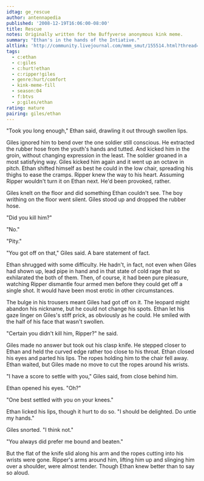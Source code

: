 ```yaml
---
idtag: ge_rescue
author: antennapedia
published: '2008-12-19T16:06:00-08:00'
title: Rescue
notes: Originally written for the Buffyverse anonymous kink meme.
summary: "Ethan's in the hands of the Intiative."
altlink: 'http://community.livejournal.com/mmm_smut/155514.html?thread=555898#t555898'
tags:
  - c:ethan
  - c:giles
  - c:hurt!ethan
  - c:ripper!giles
  - genre:hurt/comfort
  - kink-meme-fill
  - season:04
  - f:btvs
  - p:giles/ethan
rating: mature
pairing: giles/ethan
---
```

"Took you long enough," Ethan said, drawling it out through swollen lips.

Giles ignored him to bend over the one soldier still conscious. He extracted the rubber hose from the youth's hands and tutted. And kicked him in the groin, without changing expression in the least. The soldier groaned in a most satisfying way. Giles kicked him again and it went up an octave in pitch. Ethan shifted himself as best he could in the low chair, spreading his thighs to ease the cramps. Ripper knew the way to his heart. Assuming Ripper wouldn't turn it on Ethan next. He'd been provoked, rather.

Giles knelt on the floor and did something Ethan couldn't see. The boy writhing on the floor went silent. Giles stood up and dropped the rubber hose. 

"Did you kill him?"

"No."

"Pity."

"You got off on that," Giles said. A bare statement of fact. 

Ethan shrugged with some difficulty. He hadn't, in fact, not even when Giles had shown up, lead pipe in hand and in that state of cold rage that so exhilarated the both of them. Then, of course, it had been pure pleasure, watching Ripper dismantle four armed men before they could get off a single shot. It would have been most erotic in other circumstances.

The bulge in his trousers meant Giles had got off on it. The leopard might abandon his nickname, but he could not change his spots. Ethan let his gaze linger on Giles's stiff prick, as obviously as he could. He smiled with the half of his face that wasn't swollen.

"Certain you didn't kill him, Ripper?" he said.

Giles made no answer but took out his clasp knife. He stepped closer to Ethan and held the curved edge rather too close to his throat. Ethan closed his eyes and parted his lips. The ropes holding him to the chair fell away. Ethan waited, but Giles made no move to cut the ropes around his wrists.

"I have a score to settle with you," Giles said, from close behind him. 

Ethan opened his eyes. "Oh?"

"One best settled with you on your knees."

Ethan licked his lips, though it hurt to do so. "I should be delighted. Do untie my hands."

Giles snorted. "I think not."

"You always did prefer me bound and beaten."

But the flat of the knife slid along his arm and the ropes cutting into his wrists were gone. Ripper's arms around him, lifting him up and slinging him over a shoulder, were almost tender. Though Ethan knew better than to say so aloud.

